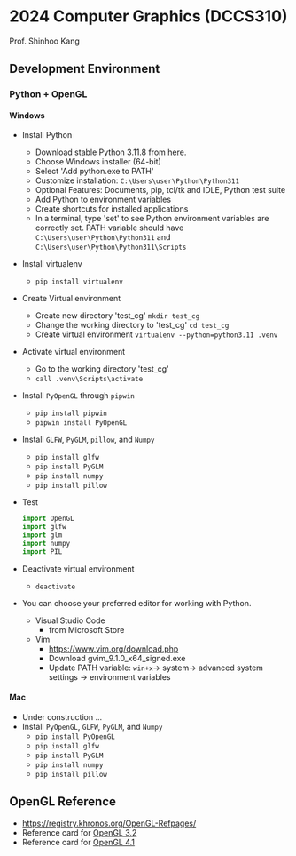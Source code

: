 # 2024 Computer Graphics (DCCS310)

Prof. Shinhoo Kang

## Development Environment

### Python + OpenGL 

#### Windows

* Install Python
  - Download stable Python 3.11.8 from [here](https://www.python.org/downloads/windows/).
  - Choose Windows installer (64-bit)
  - Select 'Add python.exe to PATH'
  - Customize installation: `C:\Users\user\Python\Python311`
  - Optional Features: Documents, pip, tcl/tk and IDLE, Python test suite
  - Add Python to environment variables
  - Create shortcuts for installed applications
  - In a terminal, type 'set' to see Python environment variables are correctly set. PATH variable should have `C:\Users\user\Python\Python311` and `C:\Users\user\Python\Python311\Scripts`

* Install virtualenv
  - ``` pip install virtualenv ```
  
* Create Virtual environment
  - Create new directory 'test_cg'
  ``` mkdir test_cg ```
  - Change the working directory to 'test_cg'
  ``` cd test_cg ``` 
  - Create virtual environment
  ``` virtualenv --python=python3.11 .venv ```

* Activate virtual environment
  - Go to the working directory 'test_cg'
  - ``` call .venv\Scripts\activate ``` 
  
* Install `PyOpenGL` through `pipwin`
  - ``` pip install pipwin ```
  - ``` pipwin install PyOpenGL ```

* Install `GLFW`, `PyGLM`, `pillow`, and `Numpy`
  - ``` pip install glfw ```
  - ``` pip install PyGLM ```
  - ``` pip install numpy ```
  - ``` pip install pillow ```

* Test 
  ```python
  import OpenGL
  import glfw
  import glm
  import numpy
  import PIL
  ```

* Deactivate virtual environment
  - ``` deactivate ```

* You can choose your preferred editor for working with Python.
  - Visual Studio Code 
    - from Microsoft Store 
  - Vim 
    - https://www.vim.org/download.php
    - Download gvim_9.1.0_x64_signed.exe 
    - Update PATH variable: `win+x`-> system-> advanced system settings -> environment variables

#### Mac 
* Under construction ...
* Install `PyOpenGL`, `GLFW`, `PyGLM`, and `Numpy`
  - ``` pip install PyOpenGL ```
  - ``` pip install glfw ```
  - ``` pip install PyGLM ```
  - ``` pip install numpy ```
  - ``` pip install pillow ```


## OpenGL Reference
* https://registry.khronos.org/OpenGL-Refpages/
* Reference card for [OpenGL 3.2](https://www.khronos.org/files/opengl-quick-reference-card.pdf)
* Reference card for [OpenGL 4.1](https://www.khronos.org/files/opengl41-quick-reference-card.pdf)
